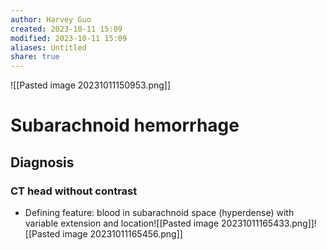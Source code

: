 ```yaml
---
author: Harvey Guo
created: 2023-10-11 15:09
modified: 2023-10-11 15:09
aliases: Untitled
share: true
---
```


![[Pasted image 20231011150953.png]]
# Subarachnoid hemorrhage
## Diagnosis
### CT head without contrast
- Defining feature: blood in subarachnoid space (hyperdense) with variable extension and location![[Pasted image 20231011165433.png]]![[Pasted image 20231011165456.png]]